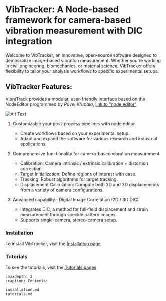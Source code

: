 # VibTracker: A Node-based framework for camera-based vibration measurement with DIC integration

Welcome to VibTracker, an innovative, open-source software designed to democratize image-based vibration measurement. Whether you're working in civil engineering, biomechanics, or material science, VibTracker offers flexibility to tailor your analysis workflows to specific experimental setups.

## VibTracker Features:

VibraTrack provides a modular, user-friendly interface based on the NodeEditor programmed by *Pavel Křupala*, [link to "node editor"](https://gitlab.com/pavel.krupala/pyqt-node-editor)

![Alt Text](./images/VibTracker_example.gif)

1. Customizable your post-process pipelines with node editor.
   - Create workflows based on your experimental setup.
   - Adapt and expand the software for various research and industrial applications.

2. Comprehensive functionality for camera-based vibration measurement
   - Calibration: Camera intrinsic / extrinsic calibration + distortion correction
   - Target Initialization: Define regions of interest with ease.
   - Tracking: Robust algorithms for target tracking.    
   - Displacement Calculation: Compute both 2D and 3D displacements from a variety of camera configurations.

3. Advanced capability : Digital Image Correlation (2D / 3D DIC)
   - Integrates DIC, a method for full-field displacement and strain measurement through speckle pattern images.
   - Supports single-camera, stereo-camera setup.

### Installation

To install VibTracker, visit the [Installation page](installation.md)

### Tutorials

To see the tutorials, visit the [Tutorials pages](tutorials.md)

```{toctree}
:maxdepth: 2
:caption: Contents:

installation.md
tutorials.md
```


